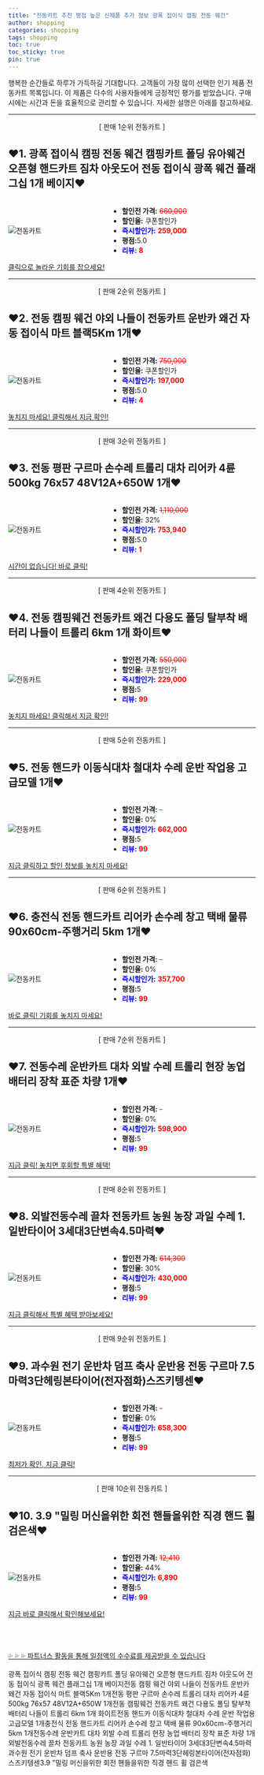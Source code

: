 ```yaml
---
title: "전동카트 추천 평점 높은 신제품 추가 정보 광폭 접이식 캠핑 전동 웨건"
author: shopping
categories: shopping
tags: shopping
toc: true
toc_sticky: true
pin: true
---
```

행복한 순간들로 하루가 가득하길 기대합니다. 고객들이 가장 많이 선택한 인기 제품 전동카트 목록입니다. 이 제품은 다수의 사용자들에게 긍정적인 평가를 받았습니다. 구매시에는 시간과 돈을 효율적으로 관리할 수 있습니다. 자세한 설명은 아래를 참고하세요.

---
<p class="toplist" style="margin: 0 auto; display: block; width: fit-content;">[ 판매 1순위 전동카트 ]</p>

<h2><strong>❤️1. 광폭 접이식 캠핑 전동 웨건 캠핑카트 폴딩 유아웨건 오픈형 핸드카트 짐차 아웃도어 전동 접이식 광폭 웨건 플래그십 1개 베이지❤️</strong></h2>

<div style="display: flex; align-items: center;">
    <div style="flex: 0.4;">
        <img src="https://thumbnail7.coupangcdn.com/thumbnails/remote/230x230ex/image/vendor_inventory/c8ae/e3b3280e68fb0cdcb9cb79b5b59ca108f83678151bd67fc8f9a808d8f8fa.png" alt="전동카트" style="max-width: 100%;">
    </div>
    <div style="flex: 0.6; margin-left: 10px;">
        <ul>
            <li><strong>할인전 가격:</strong> <del style="color: red;">660,000</del></li>
            <li><strong>할인율:</strong> 쿠폰할인가</li>
            <li><span style='color:blue'><strong>즉시할인가:</strong></span> <span style='color:red'><strong>259,000</strong></span></li>
            <li><strong>평점:</strong>5.0</li>
            <li><span style='color:blue'><strong>리뷰:</strong></span> <span style='color:red'><strong>8</strong></span></li>
        </ul>
    </div>
</div>
<div class="center">
    <a href="https://selin100587001.github.io?lptag=AF9450613&subid=githubio&pageKey=8077780146&traceid=V0-153&itemId=22761873495&vendorItemId=89797012274" class="myButton">
        클릭으로 놀라운 기회를 잡으세요!
    </a>
</div>


---
<p class="toplist" style="margin: 0 auto; display: block; width: fit-content;">[ 판매 2순위 전동카트 ]</p>

<h2><strong>❤️2. 전동 캠핑 웨건 야외 나들이 전동카트 운반카 왜건 자동 접이식 마트 블랙5Km 1개❤️</strong></h2>

<div style="display: flex; align-items: center;">
    <div style="flex: 0.4;">
        <img src="https://thumbnail7.coupangcdn.com/thumbnails/remote/230x230ex/image/vendor_inventory/3b48/a3036f42a8447df479752f553b4f7f4babbe6bc253c483cd8a8a82521897.png" alt="전동카트" style="max-width: 100%;">
    </div>
    <div style="flex: 0.6; margin-left: 10px;">
        <ul>
            <li><strong>할인전 가격:</strong> <del style="color: red;">750,000</del></li>
            <li><strong>할인율:</strong> 쿠폰할인가</li>
            <li><span style='color:blue'><strong>즉시할인가:</strong></span> <span style='color:red'><strong>197,000</strong></span></li>
            <li><strong>평점:</strong>5.0</li>
            <li><span style='color:blue'><strong>리뷰:</strong></span> <span style='color:red'><strong>4</strong></span></li>
        </ul>
    </div>
</div>
<div class="center">
    <a href="https://selin100587001.github.io?lptag=AF9450613&subid=githubio&pageKey=8200740490&traceid=V0-153&itemId=23505672705&vendorItemId=90532074799" class="myButton">
        놓치지 마세요! 클릭해서 지금 확인!
    </a>
</div>


---
<p class="toplist" style="margin: 0 auto; display: block; width: fit-content;">[ 판매 3순위 전동카트 ]</p>

<h2><strong>❤️3. 전동 평판 구르마 손수레 트롤리 대차 리어카 4륜 500kg 76x57 48V12A+650W 1개❤️</strong></h2>

<div style="display: flex; align-items: center;">
    <div style="flex: 0.4;">
        <img src="https://thumbnail10.coupangcdn.com/thumbnails/remote/230x230ex/image/vendor_inventory/ed3c/d30a32fdfef95214050df47725c1db351c619838b5c9e028d65e29816412.jpg" alt="전동카트" style="max-width: 100%;">
    </div>
    <div style="flex: 0.6; margin-left: 10px;">
        <ul>
            <li><strong>할인전 가격:</strong> <del style="color: red;">1,110,000</del></li>
            <li><strong>할인율:</strong> 32%</li>
            <li><span style='color:blue'><strong>즉시할인가:</strong></span> <span style='color:red'><strong>753,940</strong></span></li>
            <li><strong>평점:</strong>5.0</li>
            <li><span style='color:blue'><strong>리뷰:</strong></span> <span style='color:red'><strong>1</strong></span></li>
        </ul>
    </div>
</div>
<div class="center">
    <a href="https://selin100587001.github.io?lptag=AF9450613&subid=githubio&pageKey=6950272088&traceid=V0-153&itemId=16883522672&vendorItemId=90554694356" class="myButton">
        시간이 없습니다! 바로 클릭!
    </a>
</div>


---
<p class="toplist" style="margin: 0 auto; display: block; width: fit-content;">[ 판매 4순위 전동카트 ]</p>

<h2><strong>❤️4. 전동 캠핑웨건 전동카트 왜건 다용도 폴딩 탈부착 배터리 나들이 트롤리 6km 1개 화이트❤️</strong></h2>

<div style="display: flex; align-items: center;">
    <div style="flex: 0.4;">
        <img src="https://thumbnail10.coupangcdn.com/thumbnails/remote/230x230ex/image/vendor_inventory/8015/392cf28632593cff4c44b668cbf7dc6928c621fa8c3d6c34bdb858611e87.png" alt="전동카트" style="max-width: 100%;">
    </div>
    <div style="flex: 0.6; margin-left: 10px;">
        <ul>
            <li><strong>할인전 가격:</strong> <del style="color: red;">550,000</del></li>
            <li><strong>할인율:</strong> 쿠폰할인가</li>
            <li><span style='color:blue'><strong>즉시할인가:</strong></span> <span style='color:red'><strong>229,000</strong></span></li>
            <li><strong>평점:</strong>5</li>
            <li><span style='color:blue'><strong>리뷰:</strong></span> <span style='color:red'><strong>99</strong></span></li>
        </ul>
    </div>
</div>
<div class="center">
    <a href="https://selin100587001.github.io?lptag=AF9450613&subid=githubio&pageKey=8203130530&traceid=V0-153&itemId=23520435179&vendorItemId=90546783670" class="myButton">
        놓치지 마세요! 클릭해서 지금 확인!
    </a>
</div>


---
<p class="toplist" style="margin: 0 auto; display: block; width: fit-content;">[ 판매 5순위 전동카트 ]</p>

<h2><strong>❤️5. 전동 핸드카 이동식대차 철대차 수레 운반 작업용 고급모델 1개❤️</strong></h2>

<div style="display: flex; align-items: center;">
    <div style="flex: 0.4;">
        <img src="https://thumbnail8.coupangcdn.com/thumbnails/remote/230x230ex/image/vendor_inventory/fc9b/eab40c772e2d58a914a1b85f8690f98feb7f5c206be8a2c040c1e5d55211.jpg" alt="전동카트" style="max-width: 100%;">
    </div>
    <div style="flex: 0.6; margin-left: 10px;">
        <ul>
            <li><strong>할인전 가격:</strong> <del style="color: red;">-</del></li>
            <li><strong>할인율:</strong> 0%</li>
            <li><span style='color:blue'><strong>즉시할인가:</strong></span> <span style='color:red'><strong>662,000</strong></span></li>
            <li><strong>평점:</strong>5</li>
            <li><span style='color:blue'><strong>리뷰:</strong></span> <span style='color:red'><strong>99</strong></span></li>
        </ul>
    </div>
</div>
<div class="center">
    <a href="https://selin100587001.github.io?lptag=AF9450613&subid=githubio&pageKey=7850268158&traceid=V0-153&itemId=21394904260&vendorItemId=88451571597" class="myButton">
        지금 클릭하고 할인 정보를 놓치지 마세요!
    </a>
</div>


---
<p class="toplist" style="margin: 0 auto; display: block; width: fit-content;">[ 판매 6순위 전동카트 ]</p>

<h2><strong>❤️6. 충전식 전동 핸드카트 리어카 손수레 창고 택배 물류 90x60cm-주행거리 5km 1개❤️</strong></h2>

<div style="display: flex; align-items: center;">
    <div style="flex: 0.4;">
        <img src="https://thumbnail8.coupangcdn.com/thumbnails/remote/230x230ex/image/vendor_inventory/f3e7/14fbd9c7951c9f890ff9c2b599b755af1ada4c39216f9bf4185f6c56f053.jpg" alt="전동카트" style="max-width: 100%;">
    </div>
    <div style="flex: 0.6; margin-left: 10px;">
        <ul>
            <li><strong>할인전 가격:</strong> <del style="color: red;">-</del></li>
            <li><strong>할인율:</strong> 0%</li>
            <li><span style='color:blue'><strong>즉시할인가:</strong></span> <span style='color:red'><strong>357,700</strong></span></li>
            <li><strong>평점:</strong>5</li>
            <li><span style='color:blue'><strong>리뷰:</strong></span> <span style='color:red'><strong>99</strong></span></li>
        </ul>
    </div>
</div>
<div class="center">
    <a href="https://selin100587001.github.io?lptag=AF9450613&subid=githubio&pageKey=7950632826&traceid=V0-153&itemId=21942215534&vendorItemId=88990075354" class="myButton">
        바로 클릭! 기회를 놓치지 마세요!
    </a>
</div>


---
<p class="toplist" style="margin: 0 auto; display: block; width: fit-content;">[ 판매 7순위 전동카트 ]</p>

<h2><strong>❤️7. 전동수레 운반카트 대차 외발 수레 트롤리 현장 농업 배터리 장착 표준 차량 1개❤️</strong></h2>

<div style="display: flex; align-items: center;">
    <div style="flex: 0.4;">
        <img src="https://thumbnail8.coupangcdn.com/thumbnails/remote/230x230ex/image/vendor_inventory/70ee/727521d7cb38ed05d28c1cdfec8f26c29926705a845156eb9743b0c63882.jpg" alt="전동카트" style="max-width: 100%;">
    </div>
    <div style="flex: 0.6; margin-left: 10px;">
        <ul>
            <li><strong>할인전 가격:</strong> <del style="color: red;">-</del></li>
            <li><strong>할인율:</strong> 0%</li>
            <li><span style='color:blue'><strong>즉시할인가:</strong></span> <span style='color:red'><strong>598,900</strong></span></li>
            <li><strong>평점:</strong>5</li>
            <li><span style='color:blue'><strong>리뷰:</strong></span> <span style='color:red'><strong>99</strong></span></li>
        </ul>
    </div>
</div>
<div class="center">
    <a href="https://selin100587001.github.io?lptag=AF9450613&subid=githubio&pageKey=8127151158&traceid=V0-153&itemId=23072967380&vendorItemId=90106528859" class="myButton">
        지금 클릭! 놓치면 후회할 특별 혜택!
    </a>
</div>


---
<p class="toplist" style="margin: 0 auto; display: block; width: fit-content;">[ 판매 8순위 전동카트 ]</p>

<h2><strong>❤️8. 외발전동수레 끌차 전동카트 농원 농장 과일 수레 1. 일반타이어 3세대3단변속4.5마력❤️</strong></h2>

<div style="display: flex; align-items: center;">
    <div style="flex: 0.4;">
        <img src="https://thumbnail8.coupangcdn.com/thumbnails/remote/230x230ex/image/vendor_inventory/3ccc/ff613e6097094d6e9ed8acbcc2eb480682dc7de0c836dd225259b7444045.jpg" alt="전동카트" style="max-width: 100%;">
    </div>
    <div style="flex: 0.6; margin-left: 10px;">
        <ul>
            <li><strong>할인전 가격:</strong> <del style="color: red;">614,300</del></li>
            <li><strong>할인율:</strong> 30%</li>
            <li><span style='color:blue'><strong>즉시할인가:</strong></span> <span style='color:red'><strong>430,000</strong></span></li>
            <li><strong>평점:</strong>5</li>
            <li><span style='color:blue'><strong>리뷰:</strong></span> <span style='color:red'><strong>99</strong></span></li>
        </ul>
    </div>
</div>
<div class="center">
    <a href="https://selin100587001.github.io?lptag=AF9450613&subid=githubio&pageKey=7834014187&traceid=V0-153&itemId=21311342957&vendorItemId=88370884227" class="myButton">
        지금 클릭해서 특별 혜택 받아보세요!
    </a>
</div>


---
<p class="toplist" style="margin: 0 auto; display: block; width: fit-content;">[ 판매 9순위 전동카트 ]</p>

<h2><strong>❤️9. 과수원 전기 운반차 덤프 축사 운반용 전동 구르마 7.5마력3단헤링본타이어(전자점화)스즈키텡센❤️</strong></h2>

<div style="display: flex; align-items: center;">
    <div style="flex: 0.4;">
        <img src="https://thumbnail10.coupangcdn.com/thumbnails/remote/230x230ex/image/vendor_inventory/f2e7/0259314649c61c40117c545616608db18703d6962b149e87111026833a99.jpg" alt="전동카트" style="max-width: 100%;">
    </div>
    <div style="flex: 0.6; margin-left: 10px;">
        <ul>
            <li><strong>할인전 가격:</strong> <del style="color: red;">-</del></li>
            <li><strong>할인율:</strong> 0%</li>
            <li><span style='color:blue'><strong>즉시할인가:</strong></span> <span style='color:red'><strong>658,300</strong></span></li>
            <li><strong>평점:</strong>5</li>
            <li><span style='color:blue'><strong>리뷰:</strong></span> <span style='color:red'><strong>99</strong></span></li>
        </ul>
    </div>
</div>
<div class="center">
    <a href="https://selin100587001.github.io?lptag=AF9450613&subid=githubio&pageKey=7938203966&traceid=V0-153&itemId=21854813868&vendorItemId=89535794393" class="myButton">
        최저가 확인, 지금 클릭!
    </a>
</div>


---
<p class="toplist" style="margin: 0 auto; display: block; width: fit-content;">[ 판매 10순위 전동카트 ]</p>

<h2><strong>❤️10. 3.9 "밀링 머신을위한 회전 핸들을위한 직경 핸드 휠 검은색❤️</strong></h2>

<div style="display: flex; align-items: center;">
    <div style="flex: 0.4;">
        <img src="https://thumbnail10.coupangcdn.com/thumbnails/remote/230x230ex/image/vendor_inventory/c735/d315c530f84069d992aaa1cde73285eadda558cbf66cff2e268a921ec7e8.jpg" alt="전동카트" style="max-width: 100%;">
    </div>
    <div style="flex: 0.6; margin-left: 10px;">
        <ul>
            <li><strong>할인전 가격:</strong> <del style="color: red;">12,410</del></li>
            <li><strong>할인율:</strong> 44%</li>
            <li><span style='color:blue'><strong>즉시할인가:</strong></span> <span style='color:red'><strong>6,890</strong></span></li>
            <li><strong>평점:</strong>5</li>
            <li><span style='color:blue'><strong>리뷰:</strong></span> <span style='color:red'><strong>99</strong></span></li>
        </ul>
    </div>
</div>
<div class="center">
    <a href="https://selin100587001.github.io?lptag=AF9450613&subid=githubio&pageKey=6612382585&traceid=V0-153&itemId=14999738346&vendorItemId=86472525874" class="myButton">
        지금 바로 클릭해서 확인해보세요!
    </a>
</div>

<br><br><br>[💦 💦 💦 파트너스 활동을 통해 일정액의 수수료를 제공받을 수 있습니다](https://link.coupang.com/a/bcpT2c)<br><br>광폭 접이식 캠핑 전동 웨건 캠핑카트 폴딩 유아웨건 오픈형 핸드카트 짐차 아웃도어 전동 접이식 광폭 웨건 플래그십 1개 베이지전동 캠핑 웨건 야외 나들이 전동카트 운반카 왜건 자동 접이식 마트 블랙5Km 1개전동 평판 구르마 손수레 트롤리 대차 리어카 4륜 500kg 76x57 48V12A+650W 1개전동 캠핑웨건 전동카트 왜건 다용도 폴딩 탈부착 배터리 나들이 트롤리 6km 1개 화이트전동 핸드카 이동식대차 철대차 수레 운반 작업용 고급모델 1개충전식 전동 핸드카트 리어카 손수레 창고 택배 물류 90x60cm-주행거리 5km 1개전동수레 운반카트 대차 외발 수레 트롤리 현장 농업 배터리 장착 표준 차량 1개외발전동수레 끌차 전동카트 농원 농장 과일 수레 1. 일반타이어 3세대3단변속4.5마력과수원 전기 운반차 덤프 축사 운반용 전동 구르마 7.5마력3단헤링본타이어(전자점화)스즈키텡센3.9 "밀링 머신을위한 회전 핸들을위한 직경 핸드 휠 검은색